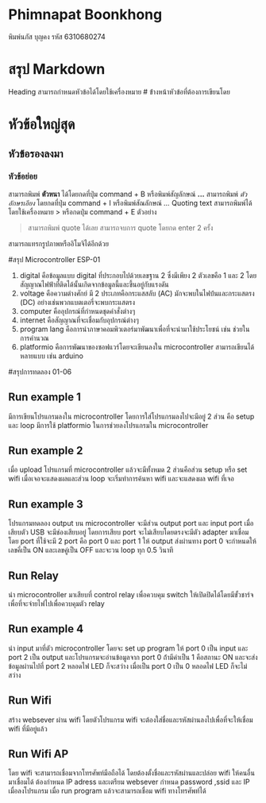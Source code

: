 # Phimnapat Boonkhong
พิมพ์นภัส บุญคง รหัส 6310680274
# สรุป Markdown
Heading สามารถกำหนดหัวข้อได้โดยใช้เครื่องหมาย # ข้่างหน้าหัวข้อที่ต้องการเขียนโดย
# หัวข้อใหญ่สุด
## หัวข้อรองลงมา
### หัวข้อย่อย
สามารถพิมพ์ **ตัวหนา** ได้โดยกดที่ปุ่ม command + B หรือพิมพ์สัญลักษณ์ **...**
สามารถพิมพ์ _ตัวอักษรเอียง_ โดยกดที่ปุ่ม command + I หรือพิมพ์สัณลักษณ์ _..._
Quoting text สามารถพิมพ์ได้โดยใช้เครื่องหมาย > หรือกดปุ่ม command + E
ตัวอย่าง
> สามารถพิมพ์ quote ได้เลย
> สามารถจบการ quote โดยกด enter 2 ครั้ง


สามารถแทรกรูปภาพหรืออิโมจิได้อีกด้วย

#สรุป Microcontroller ESP-01
1. digital คือข้อมูลแบบ digital ที่ประกอบไปด้วยเลขฐาน 2 ซึ่งมีเพียง 2 ตัวเลขคือ 1 และ 2 โดยสัญญาณไฟฟ้าที่ติดได้นั้นเกิดจากข้อมูลนี้และขึ้นอยู่กับแรงดัน
2. voltage คือความต่างศักย์ มี 2 ประเภทคือกระแสสลับ (AC) มักจะพบในไฟบ้่นและกระแสตรง (DC) อย่างเช่นพวกแบตเตอรี่จะพบกระแสตรง
3. computer คืออุปกรณ์ที่กำหนดชุดคำสั่งต่างๆ
4. internet คือสัญญาณที่จะเชื่อมกับอุปกรณ์ต่างๆ
5. program lang คือการนำภาษาคอมพิวเตอร์มาพัฒนาเพื่อที่จะนำมาใช้ประโยชน์ เช่น ช่วยในการคำนวณ
6. platformio คือการพัฒนาของซอฟแวร์โดยจะเขียนลงใน microcontroller สามารถเขียนได้หลายแบบ เช่น arduino

#สรุปการทดลอง 01-06
## Run example 1
มีการเขียนโปรแกรมลงใน microcontroller โดยการใส่โปรแกรมลงไปจะมีอยู่ 2 ส่วน คือ setup และ loop มีการใช้ platformio ในการช่วยลงโปรแกรมใน microcontroller 
## Run example 2
เมื่อ upload โปรแกรมที่ microcontroller แล้วจะมีทั้งหมด 2 ส่วนคือส่วน setup หรือ set wifi เมื่อเจอจะแสดงผลและส่วน loop จะเริ่มทำการค้นหา wifi และจะแสดงผล wifi ที่เจอ
## Run example 3
โปรแกรมทดลอง output บน microcontroller จะมีส่วน output port และ input port เมื่อเสียบตัว USB จะมีช่องเสียบอยู่ โดยการเสียบ port จะไม่เสียบโดยตรงจะมีตัว adapter มาเชื่อม โดย port ที่ใช้จะมี 2 port คือ port 0 และ port 1 ให้ output ส่งผ่านทาง port 0 จะกำหนดให้เลขคี่เป็น ON และเลขคู่เป็น OFF และจะวน loop ทุก 0.5 วินาที
## Run Relay
นำ microcontroller มาเสียบที่ control relay เพื่อควบคุม switch ให้เปิดปิดได้โดยมีขั้วชาร์จเพื่อที่จะจ่ายไฟไปเพื่อควบคุมตัว relay
## Run example 4
นำ input มาที่ตัว microcontroller โดยจะ set up program ให้ port 0 เป็น input และ port 2 เป็น output และโปรแกรมจะอ่านข้อมูลจาก port 0 ถ้่ามีค่าเป็น 1 คือสถานะ ON และจะส่งข้อมูลผ่านไปที่ port 2 หลอดไฟ LED ก็จะสว่าง เมื่อเป็น port 0 เป็น 0 หลอดไฟ LED ก็จะไม่สว่าง
## Run Wifi
สร้าง websever ผ่าน wifi โดยตัวโปรแกรม wifi จะต้องใส่ชื่อและรหัสผ่านลงไปเพื่อที่จะให้เชื่อม wifi ที่มีอยู่แล้ว
## Run Wifi AP 
โดย wifi จะสามารถเชื่อมจากโทรศัพท์มือถือได้ โดยต้องตั้งชื่อและรหัสผ่านและปล่อย wifi ให้คนอื่นมาเชื่อมได้ ต้องกำหนด IP adress และเตรียม websever กำหนด password ,ssid และ IP เมื่อลงโปรแกรม เมื่อ run program แล้วจะสามารถเชื่อม wifi ทางโทรศัพท์ได้
